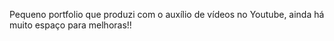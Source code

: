 Pequeno portfolio que produzi com o auxílio de vídeos no Youtube, ainda há muito espaço para melhoras!!

